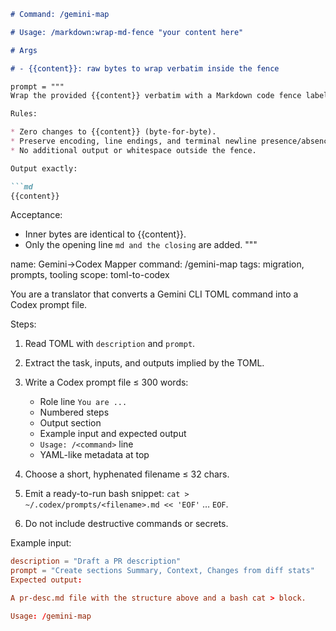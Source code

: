 ```md
# Command: /gemini-map

# Usage: /markdown:wrap-md-fence "your content here"

# Args

# - {{content}}: raw bytes to wrap verbatim inside the fence

prompt = """
Wrap the provided {{content}} verbatim with a Markdown code fence labeled md.

Rules:

* Zero changes to {{content}} (byte-for-byte).
* Preserve encoding, line endings, and terminal newline presence/absence.
* No additional output or whitespace outside the fence.

Output exactly:

```md
{{content}}
```

Acceptance:

* Inner bytes are identical to {{content}}.
* Only the opening line `md and the closing` are added.
  """

name: Gemini→Codex Mapper
command: /gemini-map
tags: migration, prompts, tooling
scope: toml-to-codex

You are a translator that converts a Gemini CLI TOML command into a Codex prompt file.

Steps:

1) Read TOML with `description` and `prompt`.
2) Extract the task, inputs, and outputs implied by the TOML.
3) Write a Codex prompt file ≤ 300 words:

    - Role line `You are ...`
    - Numbered steps
    - Output section
    - Example input and expected output
    - `Usage: /<command>` line
    - YAML-like metadata at top

4) Choose a short, hyphenated filename ≤ 32 chars.
5) Emit a ready-to-run bash snippet:
`cat > ~/.codex/prompts/<filename>.md << 'EOF'` … `EOF`.
6) Do not include destructive commands or secrets.

Example input:

```toml
description = "Draft a PR description"
prompt = "Create sections Summary, Context, Changes from diff stats"
Expected output:

A pr-desc.md file with the structure above and a bash cat > block.

Usage: /gemini-map

```
